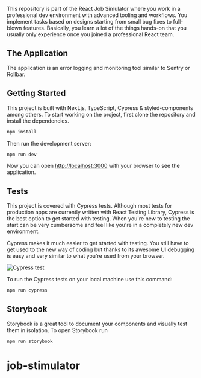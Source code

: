 This repository is part of the React Job Simulator where you work in a professional dev environment with advanced tooling and workflows. You implement tasks based on designs starting from small bug fixes to full-blown features. Basically, you learn a lot of the things hands-on that you usually only experience once you joined a professional React team.

## The Application

The application is an error logging and monitoring tool similar to Sentry or Rollbar.


## Getting Started

This project is built with Next.js, TypeScript, Cypress & styled-components among others. To start working on the project, first clone the repository and install the dependencies.

```bash
npm install
```

Then run the development server:

```bash
npm run dev
```

Now you can open [http://localhost:3000](http://localhost:3000) with your browser to see the application.

## Tests

This project is covered with Cypress tests. Although most tests for production apps are currently written with React Testing Library, Cypress is the best option to get started with testing. When you're new to testing the start can be very cumbersome and feel like you're in a completely new dev environment.

Cypress makes it much easier to get started with testing. You still have to get used to the new way of coding but thanks to its awesome UI debugging is easy and very similar to what you're used from your browser.

![Cypress test](docs/cypress.gif)

To run the Cypress tests on your local machine use this command:

```bash
npm run cypress
```

## Storybook

Storybook is a great tool to document your components and visually test them in isolation. To open Storybook run

```bash
npm run storybook
```

# job-stimulator

